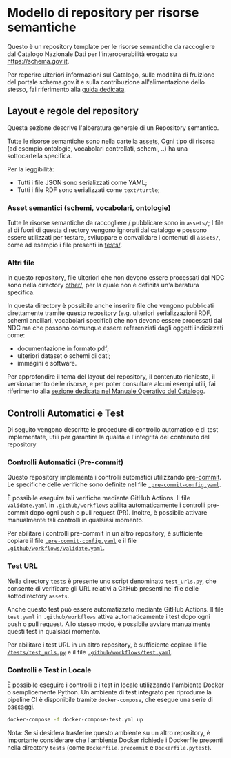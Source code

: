 # Modello di repository per risorse semantiche

Questo è un repository template per le risorse semantiche da raccogliere
dal Catalogo Nazionale Dati per l'interoperabilità erogato su https://schema.gov.it.

Per reperire ulteriori informazioni sul Catalogo, 
sulle modalità di fruizione del portale schema.gov.it e sulla contribuzione
all'alimentazione dello stesso, fai riferimento alla 
[guida dedicata](https://teamdigitale.github.io/dati-semantic-guida-ndc-docs/).

## Layout e regole del repository

Questa sezione descrive l'alberatura generale di un Repository semantico.

Tutte le risorse semantiche sono nella cartella [assets](assets/),
Ogni tipo di risorsa (ad esempio ontologie, vocabolari controllati, schemi, ..)
ha una sottocartella specifica.

Per la leggibilità:

- Tutti i file JSON sono serializzati come YAML;
- Tutti i file RDF sono serializzati come  `text/turtle`;

### Asset semantici (schemi, vocabolari, ontologie)

Tutte le risorse semantiche da raccogliere / pubblicare sono in `assets/`;
I file al di fuori di questa directory vengono ignorati dal catalogo
e possono essere utilizzati per testare, sviluppare e convalidare i contenuti di  `assets/`,
come ad esempio i file presenti in [tests/](tests/).

### Altri file

In questo repository, file ulteriori che non devono essere processati
dal NDC sono nella directory [other/](other/), per la quale non è definita
un'alberatura specifica.

In questa directory è possibile anche inserire file che vengono pubblicati
direttamente tramite questo repository (e.g. ulteriori serializzazioni RDF,
schemi ancillari, vocabolari specifici) che non devono essere processati
dal NDC ma che possono comunque essere referenziati dagli oggetti indicizzati
come:

- documentazione in formato pdf;
- ulteriori dataset o schemi di dati;
- immagini e software.

Per approfondire il tema del layout del repository, il contenuto richiesto, 
il versionamento delle risorse, e per poter consultare alcuni esempi utili,
fai riferimento alla
[sezione dedicata nel Manuale Operativo del Catalogo](https://teamdigitale.github.io/dati-semantic-guida-ndc-docs/docs/manuale-operativo/istruzioni-su-come-predisporre-il-repository-in-cui-pubblicare-le-risorse-semantiche.html).


## Controlli Automatici e Test

Di seguito vengono descritte le procedure di controllo automatico e di test implementate, utili per garantire la qualità e l'integrità del contenuto del repository

### Controlli Automatici (Pre-commit)

Questo repository implementa i controlli automatici utilizzando [pre-commit](https://pre-commit.com/). Le specifiche delle verifiche sono definite nel file [`.pre-commit-config.yaml`](.pre-commit-config.yaml).

È possibile eseguire tali verifiche mediante GitHub Actions. Il file `validate.yaml` in `.github/workflows` abilita automaticamente i controlli pre-commit dopo ogni push o pull request (PR). Inoltre, è possibile attivare manualmente tali controlli in qualsiasi momento.

Per abilitare i controlli pre-commit in un altro repository, è sufficiente copiare il file [`.pre-commit-config.yaml`](.pre-commit-config.yaml) e il file [`.github/workflows/validate.yaml`](.github/workflows/validate.yaml).

### Test URL

Nella directory `tests` è presente uno script denominato `test_urls.py`, che consente di verificare gli URL relativi a GitHub presenti nei file delle sottodirectory `assets`.

Anche questo test può essere automatizzato mediante GitHub Actions. Il file `test.yaml` in `.github/workflows` attiva automaticamente i test dopo ogni push o pull request. Allo stesso modo, è possibile avviare manualmente questi test in qualsiasi momento.

Per abilitare i test URL in un altro repository, è sufficiente copiare il file [`/tests/test_urls.py`](/tests/test_urls.py) e il file [`.github/workflows/test.yaml`](.github/workflows/test.yaml).

### Controlli e Test in Locale

È possibile eseguire i controlli e i test in locale utilizzando l'ambiente Docker o semplicemente Python. Un ambiente di test integrato per riprodurre la pipeline CI è disponibile tramite `docker-compose`, che esegue una serie di passaggi.

```bash
docker-compose -f docker-compose-test.yml up
```

Nota: Se si desidera trasferire questo ambiente su un altro repository, è importante considerare che l'ambiente Docker richiede i Dockerfile presenti nella directory `tests` (come `Dockerfile.precommit` e `Dockerfile.pytest`).

